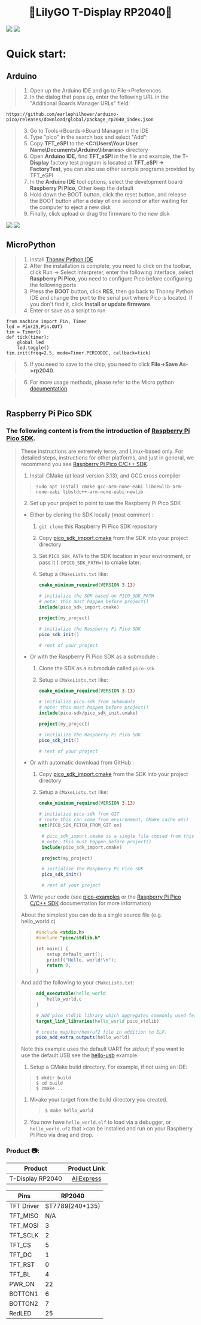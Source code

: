 <h1 align = "center"> 🌟LilyGO T-Display RP2040🌟</h1>


![](img/T-display-RP2040.jpg)
![](img/DISPLAY_RP2040_details.jpg)

# Quick start:

## Arduino

>1. Open up the Arduino IDE and go to File->Preferences.
>2. In the dialog that pops up, enter the following URL in the "Additional Boards Manager URLs" field:
```
https://github.com/earlephilhower/arduino-pico/releases/download/global/package_rp2040_index.json
```
> 3. Go to Tools->Boards->Board Manager in the IDE
> 4. Type "pico" in the search box and select "Add":
> 5. Copy  **TFT_eSPI**  to the  **<C:\Users\Your User Name\Documents\Arduino\libraries>**  directory
> 6. Open **Arduino IDE,** find **TFT_eSPI** in the file and example, the **T-Display** factory test program is located at **TFT_eSPI -> FactoryTest**, you can also use other sample programs provided by TFT_eSPI
> 7. In the **Arduino IDE** tool options, select the development board  **Raspberry Pi Pico**, Other keep the default
> 8. Hold down the BOOT button, click the reset button, and release the BOOT button after a delay of one second or after waiting for the computer to eject a new disk
> 9. Finally, click upload or drag the firmware to the new disk

![](img/T-display-RP2040.jpg)
![](img/DISPLAY_RP2040_details.jpg)


## MicroPython

>1. install [Thonny Python IDE](https://github.com/thonny/thonny/releases/download/v3.3.5/thonny-3.3.5.exe)
>2. After the installation is complete, you need to click on the toolbar, click Run -> Select Interpreter, enter the following interface, select **Raspberry Pi Pico**, you need to configure Pico before configuring the following ports
>3. Press the **BOOT** button, click **RES**, then go back to Thonny Python IDE and change the port to the serial port where Pico is located. If you don't find it, click **Install or update firmware**.
>4. Enter or save as a script to run
```
from machine import Pin, Timer
led = Pin(25,Pin.OUT)
tim = Timer()
def tick(timer):
    global led
    led.toggle()
tim.init(freq=2.5, mode=Timer.PERIODIC, callback=tick)
```
>5. If you need to save to the chip, you need to click **File->Save As->rp2040**.

>6. For more usage methods, please refer to the Micro python [documentation](http://docs.micropython.org/).
<br><br>
## Raspberry Pi Pico SDK
### The following content is from the introduction of [Raspberry Pi Pico SDK](https://github.com/raspberrypi/pico-sdk).

>These instructions are extremely terse, and Linux-based only. For detailed steps, instructions for other platforms, and just in general, we recommend you see [Raspberry Pi Pico C/C++ SDK](https://rptl.io/pico-c-sdk).
>1. Install CMake (at least version 3.13), and GCC cross compiler
 >> ```
 >> sudo apt install cmake gcc-arm-none-eabi libnewlib-arm-none-eabi libstdc++-arm-none-eabi-newlib
 >> ```
>2. Set up your project to point to use the Raspberry Pi Pico SDK
>
>  * Either by cloning the SDK locally (most common) :
>     1. `git clone` this Raspberry Pi Pico SDK repository
>     1. Copy [pico_sdk_import.cmake](https://github.com/raspberrypi/pico-sdk/blob/master/external/pico_sdk_import.cmake)
>        from the SDK into your project directory
>     2. Set `PICO_SDK_PATH` to the SDK location in your environment, or pass it (`-DPICO_SDK_PATH=`) to cmake later.
>     3. Setup a `CMakeLists.txt` like:
>
>         ```cmake
>         cmake_minimum_required(VERSION 3.13)
>
>         # initialize the SDK based on PICO_SDK_PATH
>         # note: this must happen before project()
>         include(pico_sdk_import.cmake)
>
>         project(my_project)
>
>         # initialize the Raspberry Pi Pico SDK
>         pico_sdk_init()
>
>         # rest of your project
>
>         ```
>
>  * Or with the Raspberry Pi Pico SDK as a submodule :
>     1. Clone the SDK as a submodule called `pico-sdk`
>     1. Setup a `CMakeLists.txt` like:
>
>         ```cmake
>         cmake_minimum_required(VERSION 3.13)
>
>         # initialize pico-sdk from submodule
>         # note: this must happen before project()
>         include(pico-sdk/pico_sdk_init.cmake)
>
>         project(my_project)
>
>         # initialize the Raspberry Pi Pico SDK
>         pico_sdk_init()
>
>         # rest of your project
>
>         ```
>
>  * Or with automatic download from GitHub :
>     1. Copy [pico_sdk_import.cmake](https://github.com/raspberrypi/pico-sdk/blob/master/external/pico_sdk_import.cmake)
>        from the SDK into your project directory
>     1. Setup a `CMakeLists.txt` like:
>
>         ```cmake
>         cmake_minimum_required(VERSION 3.13)
>
>         # initialize pico-sdk from GIT
>         # (note this can come from environment, CMake cache etc)
>         set(PICO_SDK_FETCH_FROM_GIT on)
>
>          # pico_sdk_import.cmake is a single file copied from this SDK
>          # note: this must happen before project()
>          include(pico_sdk_import.cmake)
>
>          project(my_project)
>
>          # initialize the Raspberry Pi Pico SDK
>          pico_sdk_init()
>
>          # rest of your project
>
>          ```
> 3. Write your code (see [pico-examples](https://github.com/raspberrypi/pico-examples) or the [Raspberry Pi Pico C/C++ SDK](https://rptl.io/pico-c-sdk) documentation for more information)
>
>   About the simplest you can do is a single source file (e.g. hello_world.c)
>>
> >  ```c
> >  #include <stdio.h>
> >  #include "pico/stdlib.h"
>>
> >  int main() {
> >      setup_default_uart();
> >      printf("Hello, world!\n");
> >      return 0;
> >  }
> >  ```
>   And add the following to your `CMakeLists.txt`:
>
>  > ```cmake
>  > add_executable(hello_world
>  >     hello_world.c
>  > )
>>
>  > # Add pico_stdlib library which aggregates commonly used features
>  > target_link_libraries(hello_world pico_stdlib)
>>
>  > # create map/bin/hex/uf2 file in addition to ELF.
>  > pico_add_extra_outputs(hello_world)
>  > ```
>
>   Note this example uses the default UART for _stdout_;
>   if you want to use the default USB see the [hello-usb](https://github.com/>raspberrypi/pico-examples/tree/master/hello_world/usb) example.
>
>
>1. Setup a CMake build directory.
>      For example, if not using an IDE:
>   >   ```
>   >   $ mkdir build
>   >   $ cd build
>   >   $ cmake ..
>   >   ```
>
>1. M>ake your target from the build directory you created.
>    >  ```sh
>    >  $ make hello_world
>    >  ```
>
>1. You now have `hello_world.elf` to load via a debugger, or `hello_world.uf2` that >can be installed and run on your Raspberry Pi Pico via drag and drop.


<h3 align = "left">Product 📷:</h3>

|  Product   |                                                                                                Product  Link                                                                                                 |
| :--------: | :----------------------------------------------------------------------------------------------------------------------------------------------------------------------------------------------------------: |
| T-Display RP2040 |   [AliExpress](https://www.aliexpress.com/item/1005003281043979.html)   |





| Pins       | RP2040          |
| ---------- | --------------- |
| TFT Driver | ST7789(240*135) |
| TFT_MISO   | N/A             |
| TFT_MOSI   | 3               |
| TFT_SCLK   | 2               |
| TFT_CS     | 5               |
| TFT_DC     | 1               |
| TFT_RST    | 0               |
| TFT_BL     | 4               |
| PWR_ON     | 22              |
| BOTTON1    | 6               |
| BOTTON2    | 7               |
| RedLED     | 25              |
